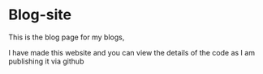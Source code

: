 # Blog-site
This is the blog page for my blogs,


I have made this website and you can view the details of the code as I am publishing it via github
